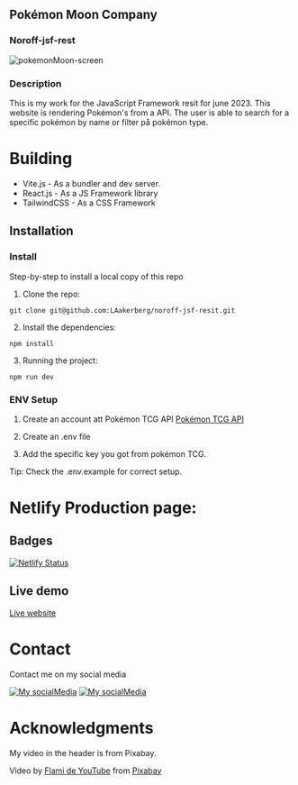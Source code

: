 ## Pokémon Moon Company

### Noroff-jsf-rest

![pokemonMoon-screen](https://github.com/LAakerberg/noroff-jsf-resit/assets/44141432/38366b26-6ba5-4f5f-b01d-ce9268fb87ed)

### Description

This is my work for the JavaScript Framework resit for june 2023. This website is rendering Pokémon's from a API.
The user is able to search for a specific pokémon by name or filter på pokémon type.

# Building

- Vite.js - As a bundler and dev server.
- React.js - As a JS Framework library
- TailwindCSS - As a CSS Framework

## Installation

### Install

Step-by-step to install a local copy of this repo

1. Clone the repo:

```
git clone git@github.com:LAakerberg/noroff-jsf-resit.git
```

2. Install the dependencies:

```
npm install
```

3. Running the project:

```
npm run dev
```

### ENV Setup

1. Create an account att Pokémon TCG API
   [Pokémon TCG API](https://dev.pokemontcg.io/)

2. Create an .env file

3. Add the specific key you got from pokémon TCG.

Tip: Check the .env.example for correct setup.

# Netlify Production page:

## Badges

[![Netlify Status](https://api.netlify.com/api/v1/badges/72162425-3ee2-4175-9ca2-05dc9e52f4a4/deploy-status)](https://app.netlify.com/sites/superlative-meerkat-07118d/deploys)

## Live demo

[Live website](https://superlative-meerkat-07118d.netlify.app/)

# Contact

Contact me on my social media

[![My socialMedia](https://skillicons.dev/icons?i=github)](https://github.com/LAakerberg)
[![My socialMedia](https://skillicons.dev/icons?i=linkedin)](https://www.linkedin.com/in/linus-%C3%A5kerberg-4126891b1/)

# Acknowledgments

My video in the header is from Pixabay.

Video by <a href="https://pixabay.com/users/flamisurpx-24183425/?utm_source=link-attribution&utm_medium=referral&utm_campaign=video&utm_content=111535">Flami de YouTube</a> from <a href="https://pixabay.com//?utm_source=link-attribution&utm_medium=referral&utm_campaign=video&utm_content=111535">Pixabay</a>
